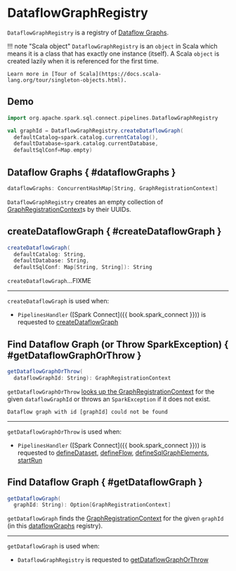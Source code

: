 # DataflowGraphRegistry

`DataflowGraphRegistry` is a registry of [Dataflow Graphs](#dataflowGraphs).

!!! note "Scala object"
    `DataflowGraphRegistry` is an `object` in Scala which means it is a class that has exactly one instance (itself).
    A Scala `object` is created lazily when it is referenced for the first time.

    Learn more in [Tour of Scala](https://docs.scala-lang.org/tour/singleton-objects.html).

## Demo

```scala
import org.apache.spark.sql.connect.pipelines.DataflowGraphRegistry

val graphId = DataflowGraphRegistry.createDataflowGraph(
  defaultCatalog=spark.catalog.currentCatalog(),
  defaultDatabase=spark.catalog.currentDatabase,
  defaultSqlConf=Map.empty)
```

## Dataflow Graphs { #dataflowGraphs }

```scala
dataflowGraphs: ConcurrentHashMap[String, GraphRegistrationContext]
```

`DataflowGraphRegistry` creates an empty collection of [GraphRegistrationContext](GraphRegistrationContext.md)s by their UUIDs.

## createDataflowGraph { #createDataflowGraph }

```scala
createDataflowGraph(
  defaultCatalog: String,
  defaultDatabase: String,
  defaultSqlConf: Map[String, String]): String
```

`createDataflowGraph`...FIXME

---

`createDataflowGraph` is used when:

* `PipelinesHandler` ([Spark Connect]({{ book.spark_connect }})) is requested to [createDataflowGraph](PipelinesHandler.md#createDataflowGraph)

## Find Dataflow Graph (or Throw SparkException) { #getDataflowGraphOrThrow }

```scala
getDataflowGraphOrThrow(
  dataflowGraphId: String): GraphRegistrationContext
```

`getDataflowGraphOrThrow` [looks up the GraphRegistrationContext](#getDataflowGraph) for the given `dataflowGraphId` or throws an `SparkException` if it does not exist.

```text
Dataflow graph with id [graphId] could not be found
```

---

`getDataflowGraphOrThrow` is used when:

* `PipelinesHandler` ([Spark Connect]({{ book.spark_connect }})) is requested to [defineDataset](PipelinesHandler.md#defineDataset), [defineFlow](PipelinesHandler.md#defineFlow), [defineSqlGraphElements](PipelinesHandler.md#defineSqlGraphElements), [startRun](PipelinesHandler.md#startRun)

## Find Dataflow Graph { #getDataflowGraph }

```scala
getDataflowGraph(
  graphId: String): Option[GraphRegistrationContext]
```

`getDataflowGraph` finds the [GraphRegistrationContext](GraphRegistrationContext.md) for the given `graphId` (in this [dataflowGraphs](#dataflowGraphs) registry).

---

`getDataflowGraph` is used when:

* `DataflowGraphRegistry` is requested to [getDataflowGraphOrThrow](#getDataflowGraphOrThrow)
